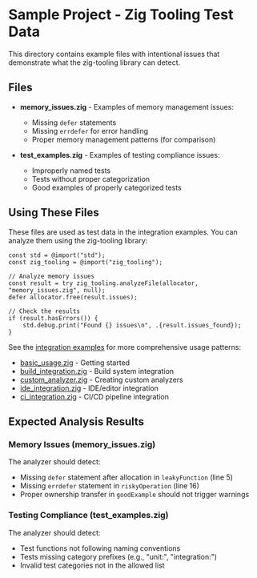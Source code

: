 # Sample Project - Zig Tooling Test Data

This directory contains example files with intentional issues that demonstrate what the zig-tooling library can detect.

## Files

- **memory_issues.zig** - Examples of memory management issues:
  - Missing `defer` statements
  - Missing `errdefer` for error handling  
  - Proper memory management patterns (for comparison)

- **test_examples.zig** - Examples of testing compliance issues:
  - Improperly named tests
  - Tests without proper categorization
  - Good examples of properly categorized tests

## Using These Files

These files are used as test data in the integration examples. You can analyze them using the zig-tooling library:

```zig
const std = @import("std");
const zig_tooling = @import("zig_tooling");

// Analyze memory issues
const result = try zig_tooling.analyzeFile(allocator, "memory_issues.zig", null);
defer allocator.free(result.issues);

// Check the results
if (result.hasErrors()) {
    std.debug.print("Found {} issues\n", .{result.issues_found});
}
```

See the [integration examples](../) for more comprehensive usage patterns:
- [basic_usage.zig](../basic_usage.zig) - Getting started
- [build_integration.zig](../build_integration.zig) - Build system integration
- [custom_analyzer.zig](../custom_analyzer.zig) - Creating custom analyzers
- [ide_integration.zig](../ide_integration.zig) - IDE/editor integration
- [ci_integration.zig](../ci_integration.zig) - CI/CD pipeline integration

## Expected Analysis Results

### Memory Issues (memory_issues.zig)
The analyzer should detect:
- Missing `defer` statement after allocation in `leakyFunction` (line 5)
- Missing `errdefer` statement in `riskyOperation` (line 16)
- Proper ownership transfer in `goodExample` should not trigger warnings

### Testing Compliance (test_examples.zig)
The analyzer should detect:
- Test functions not following naming conventions
- Tests missing category prefixes (e.g., "unit:", "integration:")
- Invalid test categories not in the allowed list
